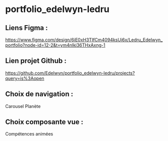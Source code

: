 # portfolio_edelwyn-ledru

## Liens Figma : <br>
https://www.figma.com/design/6iE0xH3TIfCm4094ksUi6x/Ledru_Edelwyn_portfolio?node-id=12-2&t=ym4nlki36THxAxng-1
## Lien projet Github : <br>
https://github.com/Edelwyn/portfolio_edelwyn-ledru/projects?query=is%3Aopen
## Choix de navigation : <br>
Carousel Planète
## Choix composante vue : <br>
Compétences animées
